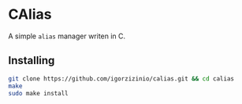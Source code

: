 # CAlias

A simple `alias` manager writen in C.


## Installing

```sh
git clone https://github.com/igorzizinio/calias.git && cd calias
make
sudo make install
```
